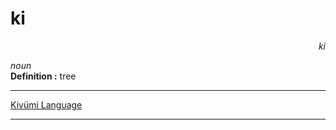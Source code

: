 
# ki

<div align="right"><i>ki</i></div>

*noun*  
**Definition :** tree  

---

[Kivümi Language](../README.md)

---
